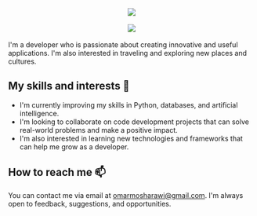 
<div align="center">
    <img src="https://readme-typing-svg.herokuapp.com/?font=Righteous&size=35&center=true&vCenter=true&width=500&height=70&duration=4000&lines=Hi+There!+👋;+ I'm+Omar+Mohamed+Sharawi!+😎;" />
</div>
<br>
<div align="center">
    <img src="https://user-images.githubusercontent.com/73097560/115834477-dbab4500-a447-11eb-908a-139a6edaec5c.gif" />
</div>
<br>
I'm a developer who is passionate about creating innovative and useful applications. I'm also interested in traveling and exploring new places and cultures.

## My skills and interests 🌱


- I'm currently improving my skills in Python, databases, and artificial intelligence.
- I'm looking to collaborate on code development projects that can solve real-world problems and make a positive impact.
- I'm also interested in learning new technologies and frameworks that can help me grow as a developer.

## How to reach me 📫

You can contact me via email at omarmosharawi@gmail.com. I'm always open to feedback, suggestions, and opportunities.

<!---
## My GitHub stats 📊

!omarmosharawi's GitHub stats
--->

<!---
omarmosharawi/omarmosharawi is a ✨ special ✨ repository because its `README.md` (this file) appears on your GitHub profile.
You can click the Preview link to take a look at your changes.
--->
